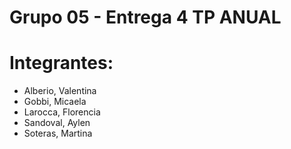 
# Grupo 05 - Entrega 4 TP ANUAL 
# Integrantes: 
- Alberio, Valentina
- Gobbi, Micaela
- Larocca, Florencia
- Sandoval, Aylen
- Soteras, Martina
